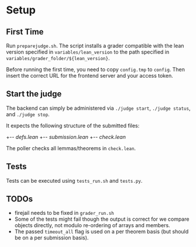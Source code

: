 # Setup

## First Time
Run `preparejudge.sh`. The script installs a grader compatible with the lean version specified in `variables/lean_version` to the path specified in `variables/grader_folder/${lean_version}`.

Before running the first time, you need to copy `config.tmp` to `config`.
Then insert the correct URL for the frontend server and your access token.

## Start the judge
The backend can simply be administered via
`./judge start`, `./judge status`, and `./judge stop`.

It expects the following structure of the submitted files:

+-- _defs.lean_
+-- _submission.lean_
+-- _check.lean_

The poller checks all lemmas/theorems in `check.lean`. 

## Tests
Tests can be executed using `tests_run.sh` and `tests.py`.

## TODOs
- firejail needs to be fixed in `grader_run.sh`
- Some of the tests might fail though the output is correct for we compare objects directly, not modulo re-ordering of arrays and members.
- The passed `timeout_all` flag is used on a per theorem basis (but should be on a per submission basis).
